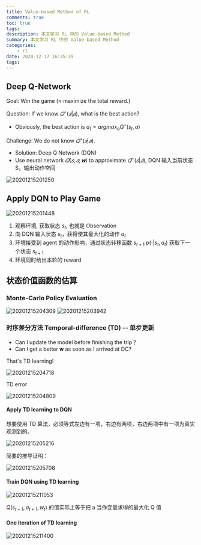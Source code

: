 ```yaml
---
title: Value-based Method of RL
comments: true
toc: true
tags:
description: 本文学习 RL 中的 Value-based Method
summary: 本文学习 RL 中的 Value-based Method
categories:
    - rl
date: 2020-12-17 16:35:39
tags:
---
```


## Deep Q-Network

Goal: Win the game (≈ maximize the total reward.)

Question: If we know $𝑄^{\star}(𝑠|𝑎)$, what is the best action?

-   Obviously, the best action is $a_{t} = argmax_{a}Q^{\star}(s_{t},a)$

Challenge: We do not know $𝑄^{\star}(𝑠|𝑎)$.

-   Solution: Deep Q Network (DQN)
-   Use neural network $𝑄(𝑠,𝑎;𝐰)$ to approximate $𝑄^{\star}(𝑠|𝑎)$, DQN 输入当前状态 S，输出动作空间

![20201215201250](https://blog-1259556217.cos.ap-chengdu.myqcloud.com/image/20201215201250.png)

## Apply DQN to Play Game

![20201215201448](https://blog-1259556217.cos.ap-chengdu.myqcloud.com/image/20201215201448.png)

1. 观察环境, 获取状态 $s_{t}$, 也就是 Observation
2. 向 DQN 输入状态 $s_{t}$，获得使其最大化的动作 $a_{t}$
3. 环境接受到 agent 的动作影响，通过状态转移函数 $s_{t+1}~p(\cdot|s_{t},a_{t})$ 获取下一个状态 $s_{t+1}$
4. 环境同时给出本轮的 reward

## 状态价值函数的估算

### Monte-Carlo Policy Evaluation

![20201215204309](https://blog-1259556217.cos.ap-chengdu.myqcloud.com/image/20201215204309.png)
![20201215203942](https://blog-1259556217.cos.ap-chengdu.myqcloud.com/image/20201215203942.png)

### 时序差分方法 Temporal-difference (TD) -- 单步更新

-   Can I update the model before finishing the trip？
-   Can I get a better 𝐰 as soon as I arrived at DC?

That's TD learning!

![20201215204718](https://blog-1259556217.cos.ap-chengdu.myqcloud.com/image/20201215204718.png)

TD error

![20201215204809](https://blog-1259556217.cos.ap-chengdu.myqcloud.com/image/20201215204809.png)

#### Apply TD learning to DQN

想要使用 TD 算法，必须等式左边有一项，右边有两项，右边两项中有一项为真实观测到的。

![20201215205216](https://blog-1259556217.cos.ap-chengdu.myqcloud.com/image/20201215205216.png)

简要的推导证明：

![20201215205708](https://blog-1259556217.cos.ap-chengdu.myqcloud.com/image/20201215205708.png)

#### Train DQN using TD learning

![20201215211053](https://blog-1259556217.cos.ap-chengdu.myqcloud.com/image/20201215211053.png)

$Q(s_{t+1},a_{t+1}, w_{t})$ 的值实际上等于把 a 当作变量求得的最大化 Q 值

#### One iteration of TD learning

![20201215211400](https://blog-1259556217.cos.ap-chengdu.myqcloud.com/image/20201215211400.png)

